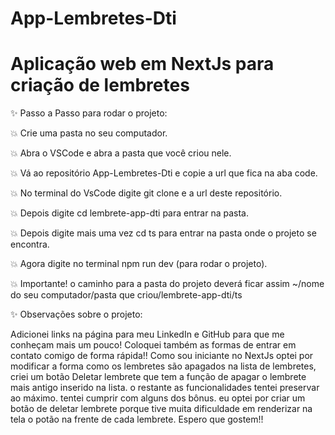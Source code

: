 # App-Lembretes-Dti
# Aplicação web em NextJs para criação de lembretes

:sparkles: Passo a Passo para rodar o projeto:

:boom: Crie uma pasta no seu computador.

:boom: Abra o VSCode e abra a pasta que você criou nele.

:boom: Vá ao repositório App-Lembretes-Dti e copie a url que fica na aba code.

:boom: No terminal do VsCode digite git clone e a url deste repositório.

:boom: Depois digite cd lembrete-app-dti para entrar na pasta.

:boom: Depois digite mais uma vez cd ts para entrar na pasta onde o projeto se encontra.

:boom: Agora digite no terminal npm run dev (para rodar o projeto).

:boom: Importante! o caminho para a pasta do projeto deverá ficar assim  ~/nome do seu computador/pasta que criou/lembrete-app-dti/ts

:sparkles: Observações sobre o projeto:

Adicionei links na página para meu LinkedIn e GitHub para que me conheçam mais um pouco! Coloquei também as formas de entrar em contato comigo de forma rápida!!
Como sou iniciante no NextJs optei por modificar a forma como os lembretes são apagados na lista de lembretes, criei um botão Deletar lembrete que tem a função de apagar o lembrete mais antigo inserido na lista.
o restante as funcionalidades tentei preservar ao máximo. tentei cumprir com alguns dos bônus. eu optei por criar um botão de deletar lembrete porque tive muita dificuldade em renderizar na tela o potão na frente de cada lembrete.
 Espero que gostem!!
